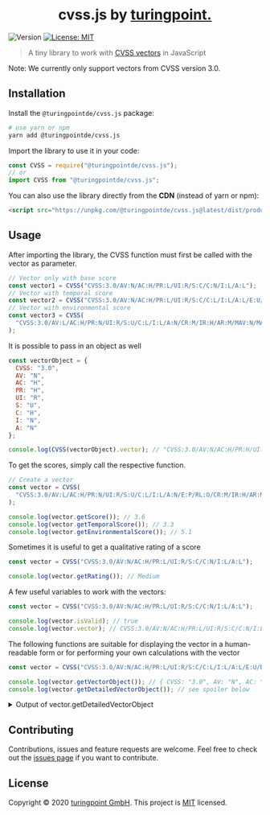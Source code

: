 <h1 align="center">cvss.js by <a href="https://turingpoint.eu" target="_blank">turingpoint.</a></h1>
<p>
  <img alt="Version" src="https://img.shields.io/badge/version-1.3.3-blue.svg?cacheSeconds=2592000" />
  <a href="#" target="_blank">
    <img alt="License: MIT" src="https://img.shields.io/badge/License-MIT-yellow.svg" />
  </a>
</p>

> A tiny library to work with [CVSS vectors](https://www.first.org/cvss/v3.0/specification-document) in JavaScript

Note: We currently only support vectors from CVSS version 3.0.

## Installation

Install the `@turingpointde/cvss.js` package:

```sh
# use yarn or npm
yarn add @turingpointde/cvss.js
```

Import the library to use it in your code:

```js
const CVSS = require("@turingpointde/cvss.js");
// or
import CVSS from "@turingpointde/cvss.js";
```

You can also use the library directly from the **CDN** (instead of yarn or npm):

```html
<script src="https://unpkg.com/@turingpointde/cvss.js@latest/dist/production.min.js"></script>
```

## Usage

After importing the library, the CVSS function must first be called with the vector as parameter.

```js
// Vector only with base score
const vector1 = CVSS("CVSS:3.0/AV:N/AC:H/PR:L/UI:R/S:C/C:N/I:L/A:L");
// Vector with temporal score
const vector2 = CVSS("CVSS:3.0/AV:N/AC:H/PR:L/UI:R/S:C/C:L/I:L/A:L/E:U/RL:T/RC:R");
// Vector with environmental score
const vector3 = CVSS(
  "CVSS:3.0/AV:L/AC:H/PR:N/UI:R/S:U/C:L/I:L/A:N/CR:M/IR:H/AR:M/MAV:N/MAC:H/MPR:L/MUI:N/MS:C/MC:N/MI:L/MA:L"
);
```

It is possible to pass in an object as well

```js
const vectorObject = {
  CVSS: "3.0",
  AV: "N",
  AC: "H",
  PR: "H",
  UI: "R",
  S: "U",
  C: "H",
  I: "N",
  A: "N"
};

console.log(CVSS(vectorObject).vector); // "CVSS:3.0/AV:N/AC:H/PR:H/UI:R/S:U/C:H/I:N/A:N"
```

To get the scores, simply call the respective function.

```js
// Create a vector
const vector = CVSS(
  "CVSS:3.0/AV:L/AC:H/PR:N/UI:R/S:U/C:L/I:L/A:N/E:P/RL:O/CR:M/IR:H/AR:M/MAV:N/MAC:H/MPR:L/MUI:N/MS:C/MC:N/MI:L/MA:L"
);

console.log(vector.getScore()); // 3.6
console.log(vector.getTemporalScore()); // 3.3
console.log(vector.getEnvironmentalScore()); // 5.1
```

Sometimes it is useful to get a qualitative rating of a score

```js
const vector = CVSS("CVSS:3.0/AV:N/AC:H/PR:L/UI:R/S:C/C:N/I:L/A:L");

console.log(vector.getRating()); // Medium
```

A few useful variables to work with the vectors:

```js
const vector = CVSS("CVSS:3.0/AV:N/AC:H/PR:L/UI:R/S:C/C:N/I:L/A:L");

console.log(vector.isValid); // true
console.log(vector.vector); // CVSS:3.0/AV:N/AC:H/PR:L/UI:R/S:C/C:N/I:L/A:L
```

The following functions are suitable for displaying the vector in a human-readable form or for performing your own calculations with the vector

```js
const vector = CVSS("CVSS:3.0/AV:N/AC:H/PR:L/UI:R/S:C/C:L/I:L/A:L/E:U/RL:T/RC:R");

console.log(vector.getVectorObject()); // { CVSS: "3.0", AV: "N", AC: "H", PR: "L", UI: "R", S: "C", C: "L", I: "L", A: "L", E: "U", RL: "T", RC: "R", CR: "X", IR: "X", AR: "X", MAV: "X", MAC: "X", MPR: "X", MUI: "X", MS: "X" , MC: "X", MI: "X", MA: "X" }
console.log(vector.getDetailedVectorObject()); // see spoiler below
```

<details>
  <summary>Output of vector.getDetailedVectorObject</summary>

```js
  {
    CVSS: '3.0',
    metrics: {
      AV: {
        name: 'Attack Vector',
        abbr: 'AV',
        fullName: 'Attack Vector (AV)',
        value: 'Network',
        valueAbbr: 'N'
      },
      AC: {
        name: 'Attack Complexity',
        abbr: 'AC',
        fullName: 'Attack Complexity (AC)',
        value: 'High',
        valueAbbr: 'H'
      },
      PR: {
        name: 'Privileges Required',
        abbr: 'PR',
        fullName: 'Privileges Required (PR)',
        value: 'Low',
        valueAbbr: 'L'
      },
      UI: {
        name: 'User Interaction',
        abbr: 'UI',
        fullName: 'User Interaction (UI)',
        value: 'Required',
        valueAbbr: 'R'
      },
      S: {
        name: 'Scope',
        abbr: 'S',
        fullName: 'Scope (S)',
        value: 'Changed',
        valueAbbr: 'C'
      },
      C: {
        name: 'Confidentiality',
        abbr: 'C',
        fullName: 'Confidentiality (C)',
        value: 'Low',
        valueAbbr: 'L'
      },
      I: {
        name: 'Integrity',
        abbr: 'I',
        fullName: 'Integrity (I)',
        value: 'Low',
        valueAbbr: 'L'
      },
      A: {
        name: 'Availability',
        abbr: 'A',
        fullName: 'Availability (A)',
        value: 'Low',
        valueAbbr: 'L'
      },
      E: {
        name: 'Exploit Code Maturity',
        abbr: 'E',
        fullName: 'Exploit Code Maturity (E)',
        value: 'Unproven',
        valueAbbr: 'U'
      },
      RL: {
        name: 'Remediation Level',
        abbr: 'RL',
        fullName: 'Remediation Level (RL)',
        value: 'Temporary Fix',
        valueAbbr: 'T'
      },
      RC: {
        name: 'Report Confidence',
        abbr: 'RC',
        fullName: 'Report Confidence (RC)',
        value: 'Reasonable',
        valueAbbr: 'R'
      }
    }
  }
```

</details>

## Contributing

Contributions, issues and feature requests are welcome.
Feel free to check out the [issues page](https://github.com/turingpointde/cvss.js/issues) if you want to contribute.

## License

Copyright © 2020 [turingpoint GmbH](https://turingpoint.eu).
This project is [MIT](LICENSE) licensed.

